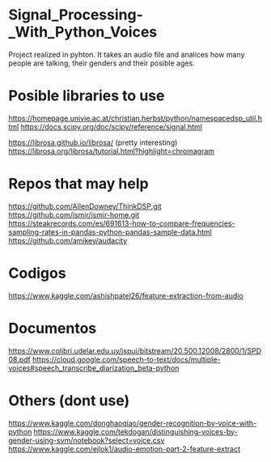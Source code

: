 # Signal_Processing-_With_Python_Voices
Project realized in pyhton. It takes an audio file and analices how many people are talking, their genders and their posible ages.

# Posible libraries to use
https://homepage.univie.ac.at/christian.herbst/python/namespacedsp_util.html
https://docs.scipy.org/doc/scipy/reference/signal.html

https://librosa.github.io/librosa/    (pretty interesting)
https://librosa.org/librosa/tutorial.html?highlight=chromagram

# Repos that may help
https://github.com/AllenDowney/ThinkDSP.git
https://github.com/ismir/ismir-home.git
https://steakrecords.com/es/691613-how-to-compare-frequencies-sampling-rates-in-pandas-python-pandas-sample-data.html
https://github.com/amikey/audacity

# Codigos
https://www.kaggle.com/ashishpatel26/feature-extraction-from-audio

# Documentos
https://www.colibri.udelar.edu.uy/jspui/bitstream/20.500.12008/2800/1/SPD08.pdf
https://cloud.google.com/speech-to-text/docs/multiple-voices#speech_transcribe_diarization_beta-python

# Others (dont use)
https://www.kaggle.com/donghaoqiao/gender-recognition-by-voice-with-python
https://www.kaggle.com/tekdogan/distinguishing-voices-by-gender-using-svm/notebook?select=voice.csv
https://www.kaggle.com/ejlok1/audio-emotion-part-2-feature-extract
